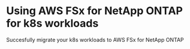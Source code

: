 # Using AWS FSx for NetApp ONTAP for k8s workloads
Succesfully migrate your k8s workloads to AWS FSx for NetApp ONTAP
